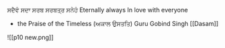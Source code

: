ਸਦੈਵੰ ਸਦਾ ਸਰਬ ਸਰਬਤ੍ਰ ਸਨੇਹੰ 
Eternally always 
In love with everyone

- the Praise of the Timeless (ਅਕਾਲ ਉਸਤਤਿ)
Guru Gobind Singh 
[[Dasam]]

![[p10 new.png]]